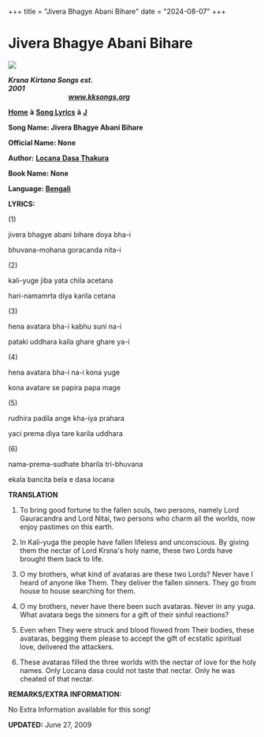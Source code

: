+++
title = "Jivera Bhagye Abani Bihare"
date = "2024-08-07"
+++

# Jivera Bhagye Abani Bihare
**[![](http://kksongs.org/image_files/image002.jpg)](http://kksongs.org/)**

**_Krsna_** **_Kirtana Songs est. 2001_**                                                                                                                                                      **_www.kksongs.org_**

**[Home](http://kksongs.org/)** **à** **[Song Lyrics](http://kksongs.org/lyrics.html)** **à** **[J](http://kksongs.org/songs/song_j.html)**

**Song Name: Jivera Bhagye Abani Bihare**

**Official Name: None**

**Author:** [**Locana** **Dasa Thakura**](http://kksongs.org/authors/list/locanadasa.html)

**Book Name: None**

**Language: [Bengali](http://kksongs.org/language/list/bengali.html)**

**LYRICS:**

(1)

jivera bhagye abani bihare doya bha-i

bhuvana-mohana goracanda nita-i

(2)

kali-yuge jiba yata chila acetana

hari-namamrta diya karila cetana

(3)

hena avatara bha-i kabhu suni na-i

pataki uddhara kaila ghare ghare ya-i

(4)

hena avatara bha-i na-i kona yuge

kona avatare se papira papa mage

(5)

rudhira padila ange kha-iya prahara

yaci prema diya tare karila uddhara

(6)

nama-prema-sudhate bharila tri-bhuvana

ekala bancita bela e dasa locana

**TRANSLATION**

1) To bring good fortune to the fallen souls, two persons, namely Lord Gauracandra and Lord Nitai, two persons who charm all the worlds, now enjoy pastimes on this earth.

2) In Kali-yuga the people have fallen lifeless and unconscious. By giving them the nectar of Lord Krsna's holy name, these two Lords have brought them back to life.

3) O my brothers, what kind of avataras are these two Lords? Never have I heard of anyone like Them. They deliver the fallen sinners. They go from house to house searching for them.

4) O my brothers, never have there been such avataras. Never in any yuga. What avatara begs the sinners for a gift of their sinful reactions?

5) Even when They were struck and blood flowed from Their bodies, these avataras, begging them please to accept the gift of ecstatic spiritual love, delivered the attackers.

6) These avataras filled the three worlds with the nectar of love for the holy names. Only Locana dasa could not taste that nectar. Only he was cheated of that nectar.

**REMARKS/EXTRA INFORMATION:**

No Extra Information available for this song!

**UPDATED:** June 27, 2009